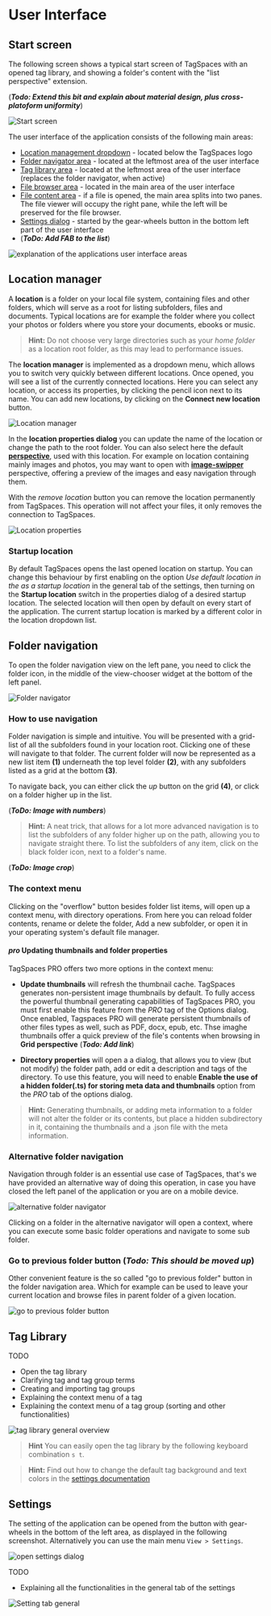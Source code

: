 # User Interface

## Start screen
The following screen shows a typical start screen of TagSpaces with an opened tag library, and showing a folder's content with the "list perspective" extension.

(***Todo: Extend this bit and explain about material design, plus cross-platoform uniformity***)


![Start screen](media/home-screen.png)

The user interface of the application consists of the following main areas:

* [Location management dropdown](#location-manager) - located below the TagSpaces logo
* [Folder navigator area](#folder-navigation) - located at the leftmost area of the user interface
* [Tag library area](#tag-library) - located at the leftmost area of the user interface (replaces the folder navigator, when active)
* [File browser area](browsing-files.html) - located in the main area of the user interface
* [File content area](viewing-files.html) - if a file is opened, the main area splits into two panes. The file viewer will occupy the right pane, while the left will be preserved for the file browser.
* [Settings dialog](#settings) - started by the gear-wheels button in the bottom left part of the user interface
* (***ToDo: Add FAB to the list***)

![explanation of the applications user interface areas](/media/tagspaces-ui-areas.png)

## Location manager
A **location** is a folder on your local file system, containing files and other folders, which will serve as a root for listing subfolders, files and documents. Typical locations are for example the folder where you collect your photos or folders where you store your documents, ebooks or music.

> **Hint:** Do not choose very large directories such as your *home folder* as a location root folder, as this may lead to performance issues.

The **location manager** is implemented as a dropdown menu, which allows you to switch very quickly between different locations. Once opened, you will see a list of the currently connected locations. Here you can select any location, or access its properties, by clicking the pencil icon next to its name. You can add new locations, by clicking on the **Connect new location** button.

![Location manager](/media/location-manager.png)

In the **location properties dialog** you can update the name of the location or change the path to the root folder. You can also select here the default [**perspective**](browsing-files.html#perspectives), used with this location. For example on location containing mainly images and photos, you may want to open with [**image-swipper**](/extensions/perspectiveImageSwipper) perspective, offering a preview of the images and easy navigation through them.

With the *remove location* button you can remove the location permanently from TagSpaces. This operation will not affect your files, it only removes the connection to TagSpaces.

![Location properties](/media/location-properties.png)

### Startup location
By default TagSpaces opens the last opened location on startup. You can change this behaviour by first enabling on the option *Use default location in the as a startup location* in the general tab of the settings, then turning on the **Startup location** switch in the properties dialog of a desired startup location. The selected location will then open by default on every start of the application. The current startup location is marked by a different color in the location dropdown list.

## Folder navigation

To open the folder navigation view on the left pane, you need to click the folder icon, in the middle of the view-chooser widget at the bottom of the left panel.

![Folder navigator](/media/folder-navigation.png)

### How to use navigation

Folder navigation is simple and intuitive. You will be presented with a grid-list of all the subfolders found in your location root. Clicking one of these will navigate to that folder. The current folder will now be represented as a new list item **(1)** underneath the top level folder **(2)**, with any subfolders listed as a grid at the bottom **(3)**.

To navigate back, you can either click the *up* button on the grid **(4)**, or click on a folder higher up in the list.

(***ToDo: Image with numbers***)

> **Hint:** A neat trick, that allows for a lot more advanced navigation is to list the subfolders of any folder higher up on the path, allowing you to navigate straight there. To list the subfolders of any item, click on the black folder icon, next to a folder's name.

(***ToDo: Image crop***)

### The context menu

Clicking on the "overflow" button besides folder list items, will open up a context menu, with directory operations. From here you can reload folder contents, rename or delete the folder, Add a new subfolder, or open it in your operating system's default file manager.

#### <i class="profeature">pro</i> Updating thumbnails and folder properties

TagSpaces PRO offers two more options in the context menu:

* **Update thumbnails** will refresh the thumbnail cache. TagSpaces generates non-persistent image thumbnails by default. To fully access the powerful thumbnail generating capabilities of TagSpaces PRO, you must first enable this feature from the *PRO* tag of the Options dialog. Once enabled, Tagspaces PRO will generate persistent thumbnails of other files types as well, such as PDF, docx, epub, etc. Thse imaghe thumbnails offer a quick preview of the file's contents when browsing in **Grid perspective** (***Todo: Add link***)

* **Directory properties** will open a a dialog, that allows you to view (but not modify) the folder path, add or edit a description and tags of the directory. To use this feature, you will need to enable **Enable the use of a hidden folder(.ts) for storing meta data and thumbnails** option from the *PRO* tab of the options dialog.

>**Hint:** Generating thumbnails, or adding meta information to a folder will not alter the folder or its contents, but place a hidden subdirectory in it, containing the thumbnails and a .json file with the meta information.


### Alternative folder navigation
Navigation through folder is an essential use case of TagSpaces, that's we have provided an alternative way of doing this operation, in case you have closed the left panel of the application or you are on a mobile device.

![alternative folder navigator](/media/folder-navigation-alternative.png)

Clicking on a folder in the alternative navigator will open a context, where you can execute some basic folder operations and navigate to some sub folder.

### Go to previous folder button (***Todo: This should be moved up***)
Other convenient feature is the so called "go to previous folder" button in the folder navigation area. Which for example can be used to leave your current location and browse files in parent folder of a given location.

![go to previous folder button](/media/goto-previous-folder.png)

## Tag Library
TODO
* Open the tag library
* Clarifying tag and tag group terms
* Creating and importing tag groups
* Explaining the context menu of a tag
* Explaining the context menu of a tag group (sorting and other functionalities)

![tag library general overview](/media/tag-library.png)

> **Hint** You can easily open the tag library by the following keyboard combination `s t`.

> **Hint:** Find out how to change the default tag background and text colors in the [settings documentation](#settings)


## Settings
The setting of the application can be opened from the button with gear-wheels in the bottom of the left area, as displayed in the following screenshot. Alternatively you can use the main menu `View > Settings`.

![open settings dialog](/media/open-settings-dialog.png)

TODO
* Explaining all the functionalities in the general tab of the settings

![Setting tab general](/media/settings-tab-general.png)
